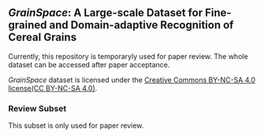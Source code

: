 ## _GrainSpace_: A Large-scale Dataset for Fine-grained and Domain-adaptive Recognition of Cereal Grains



Currently, this repository is temporaryly used for paper review.
The whole dataset can be accessed after paper acceptance.

_GrainSpace_ dataset is licensed under the [Creative Commons BY-NC-SA 4.0 license(CC BY-NC-SA 4.0)](https://creativecommons.org/licenses/by-nc-sa/4.0/).


### Review Subset

This subset is only used for paper review.
